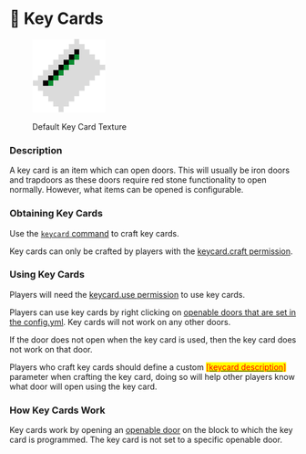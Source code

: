 # 🔑 Key Cards

<figure><img src="../.gitbook/assets/keycard.png" alt="A 16x16 pixel white card with a short green and black stripe centred at the top of the card."><figcaption><p>Default Key Card Texture</p></figcaption></figure>

### Description

A key card is an item which can open doors. This will usually be iron doors and trapdoors as these doors require red stone functionality to open normally. However, what items can be opened is configurable.

### Obtaining Key Cards

Use the [`keycard` command](../commands/undeadpandemic/keycard.md) to craft key cards.

Key cards can only be crafted by players with the [keycard.craft permission](../permissions/permissions/undeadpandemic.keycard/undeadpandemic.keycard.craft.md).

### Using Key Cards

Players will need the [keycard.use permission](../permissions/permissions/undeadpandemic.keycard/undeadpandemic.keycard.use.md) to use key cards.

Players can use key cards by right clicking on [openable doors that are set in the config.yml](../configuration/config.yml/key-card-settings.md). Key cards will not work on any other doors.

If the door does not open when the key card is used, then the key card does not work on that door.

Players who craft key cards should define a custom [<mark style="color:red;">\[keycard description\]</mark>](../commands/undeadpandemic/keycard.md#command-structure) parameter when crafting the key card, doing so will help other players know what door will open using the key card.

### How Key Cards Work

Key cards work by opening an [openable door](../configuration/config.yml/key-card-settings.md) on the block to which the key card is programmed. The key card is not set to a specific openable door.
